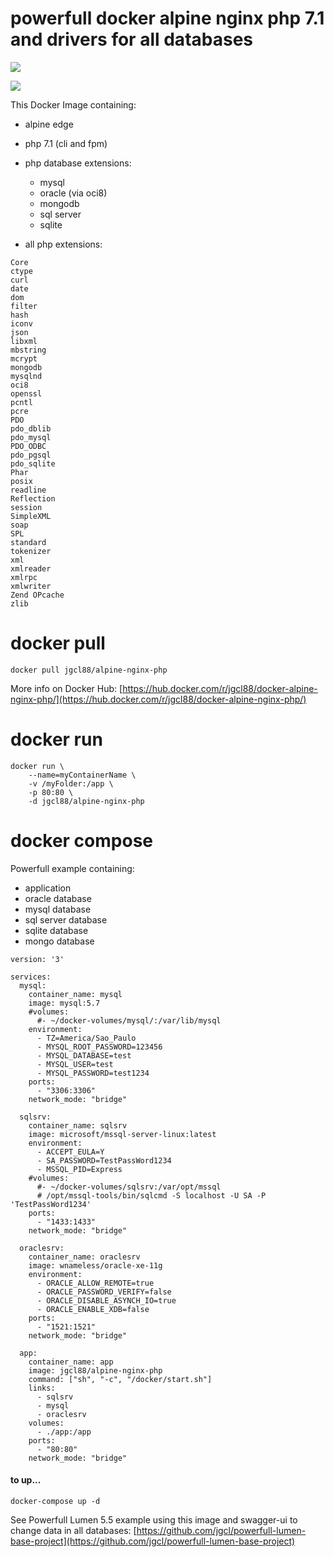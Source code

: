 # powerfull docker alpine nginx php 7.1 and drivers for all databases

[![](https://images.microbadger.com/badges/image/jgcl88/alpine-nginx-php.svg)](https://microbadger.com/images/jgcl88/alpine-nginx-php "Get your own image badge on microbadger.com")

[![](https://raw.githubusercontent.com/play-with-docker/stacks/cff22438cb4195ace27f9b15784bbb497047afa7/assets/images/button.png)](http://play-with-docker.com/?stack=https://raw.githubusercontent.com/jgcl/docker-alpine-nginx-php/master/docker-compose-play-with-docker.yml "Test Online in play with docker")



This Docker Image containing:
- alpine edge
- php 7.1 (cli and fpm)
- php database extensions:
    - mysql
    - oracle (via oci8)
    - mongodb
    - sql server
    - sqlite
    
- all php extensions:
```
Core
ctype
curl
date
dom
filter
hash
iconv
json
libxml
mbstring
mcrypt
mongodb
mysqlnd
oci8
openssl
pcntl
pcre
PDO
pdo_dblib
pdo_mysql
PDO_ODBC
pdo_pgsql
pdo_sqlite
Phar
posix
readline
Reflection
session
SimpleXML
soap
SPL
standard
tokenizer
xml
xmlreader
xmlrpc
xmlwriter
Zend OPcache
zlib
```

# docker pull
```
docker pull jgcl88/alpine-nginx-php
```

More info on Docker Hub:
[https://hub.docker.com/r/jgcl88/docker-alpine-nginx-php/](https://hub.docker.com/r/jgcl88/docker-alpine-nginx-php/)

# docker run
```
docker run \
    --name=myContainerName \
    -v /myFolder:/app \
    -p 80:80 \
    -d jgcl88/alpine-nginx-php
```

# docker compose

Powerfull example containing:
- application
- oracle database
- mysql database
- sql server database
- sqlite database
- mongo database 

```
version: '3'

services:
  mysql:
    container_name: mysql
    image: mysql:5.7
    #volumes:
      #- ~/docker-volumes/mysql/:/var/lib/mysql
    environment:
      - TZ=America/Sao_Paulo
      - MYSQL_ROOT_PASSWORD=123456
      - MYSQL_DATABASE=test
      - MYSQL_USER=test
      - MYSQL_PASSWORD=test1234
    ports:
      - "3306:3306"
    network_mode: "bridge"

  sqlsrv:
    container_name: sqlsrv
    image: microsoft/mssql-server-linux:latest
    environment:
      - ACCEPT_EULA=Y
      - SA_PASSWORD=TestPassWord1234
      - MSSQL_PID=Express
    #volumes:
      #- ~/docker-volumes/sqlsrv:/var/opt/mssql
      # /opt/mssql-tools/bin/sqlcmd -S localhost -U SA -P 'TestPassWord1234'
    ports:
      - "1433:1433"
    network_mode: "bridge"

  oraclesrv:
    container_name: oraclesrv
    image: wnameless/oracle-xe-11g
    environment:
      - ORACLE_ALLOW_REMOTE=true
      - ORACLE_PASSWORD_VERIFY=false
      - ORACLE_DISABLE_ASYNCH_IO=true
      - ORACLE_ENABLE_XDB=false
    ports:
      - "1521:1521"
    network_mode: "bridge"

  app:
    container_name: app
    image: jgcl88/alpine-nginx-php
    command: ["sh", "-c", "/docker/start.sh"]
    links:
      - sqlsrv
      - mysql
      - oraclesrv
    volumes:
      - ./app:/app
    ports:
      - "80:80"
    network_mode: "bridge"

```

#### to up...

```
docker-compose up -d
```

See Powerfull Lumen 5.5 example using this image and swagger-ui to change data in all databases:
[https://github.com/jgcl/powerfull-lumen-base-project](https://github.com/jgcl/powerfull-lumen-base-project)